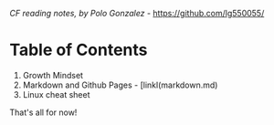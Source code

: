*CF reading notes, by Polo Gonzalez* - <https://github.com/lg550055/>

# Table of Contents

1. Growth Mindset
2. Markdown and Github Pages - [linkl(markdown.md)
3. Linux cheat sheet

That's all for now!
